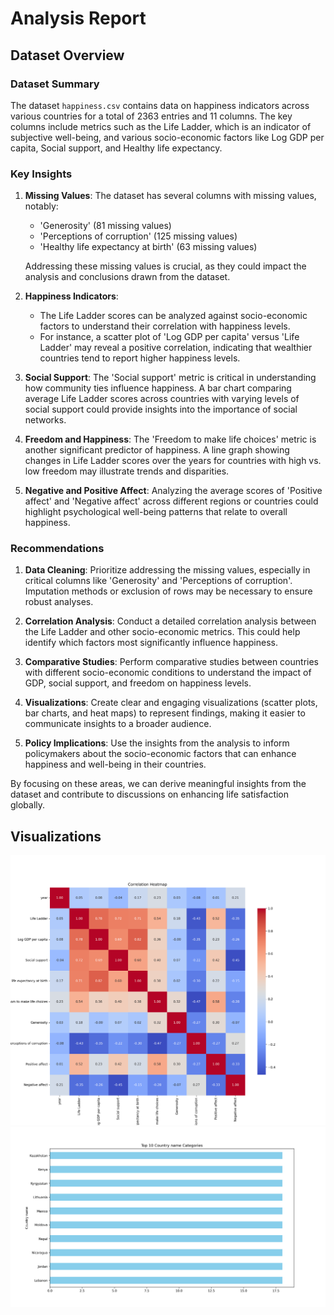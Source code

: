 # Analysis Report

## Dataset Overview
### Dataset Summary

The dataset `happiness.csv` contains data on happiness indicators across various countries for a total of 2363 entries and 11 columns. The key columns include metrics such as the Life Ladder, which is an indicator of subjective well-being, and various socio-economic factors like Log GDP per capita, Social support, and Healthy life expectancy. 

### Key Insights

1. **Missing Values**: The dataset has several columns with missing values, notably:
   - 'Generosity' (81 missing values)
   - 'Perceptions of corruption' (125 missing values)
   - 'Healthy life expectancy at birth' (63 missing values)
   
   Addressing these missing values is crucial, as they could impact the analysis and conclusions drawn from the dataset.

2. **Happiness Indicators**:
   - The Life Ladder scores can be analyzed against socio-economic factors to understand their correlation with happiness levels.
   - For instance, a scatter plot of 'Log GDP per capita' versus 'Life Ladder' may reveal a positive correlation, indicating that wealthier countries tend to report higher happiness levels.

3. **Social Support**: The 'Social support' metric is critical in understanding how community ties influence happiness. A bar chart comparing average Life Ladder scores across countries with varying levels of social support could provide insights into the importance of social networks.

4. **Freedom and Happiness**: The 'Freedom to make life choices' metric is another significant predictor of happiness. A line graph showing changes in Life Ladder scores over the years for countries with high vs. low freedom may illustrate trends and disparities.

5. **Negative and Positive Affect**: Analyzing the average scores of 'Positive affect' and 'Negative affect' across different regions or countries could highlight psychological well-being patterns that relate to overall happiness.

### Recommendations

1. **Data Cleaning**: Prioritize addressing the missing values, especially in critical columns like 'Generosity' and 'Perceptions of corruption'. Imputation methods or exclusion of rows may be necessary to ensure robust analyses.

2. **Correlation Analysis**: Conduct a detailed correlation analysis between the Life Ladder and other socio-economic metrics. This could help identify which factors most significantly influence happiness.

3. **Comparative Studies**: Perform comparative studies between countries with different socio-economic conditions to understand the impact of GDP, social support, and freedom on happiness levels. 

4. **Visualizations**: Create clear and engaging visualizations (scatter plots, bar charts, and heat maps) to represent findings, making it easier to communicate insights to a broader audience.

5. **Policy Implications**: Use the insights from the analysis to inform policymakers about the socio-economic factors that can enhance happiness and well-being in their countries.

By focusing on these areas, we can derive meaningful insights from the dataset and contribute to discussions on enhancing life satisfaction globally.

## Visualizations
![Chart](./happiness\happiness_heatmap.png)
![Chart](./happiness\happiness_barplot.png)
